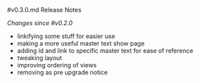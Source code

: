 #v0.3.0.md Release Notes

*Changes since #v0.2.0*
- linkifying some stuff for easier use
- making a more useful master text show page
- adding id and link to specific master text for ease of reference
- tweaking layout
- improving ordering of views
- removing as pre upgrade notice
